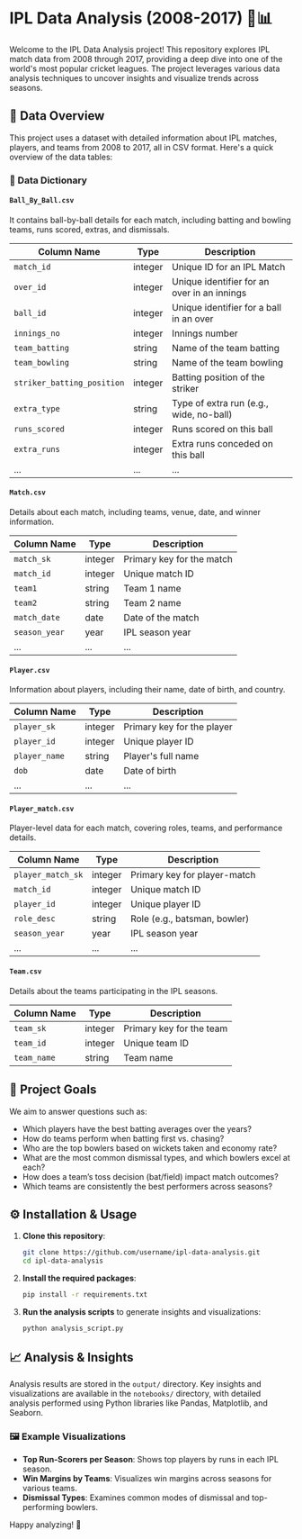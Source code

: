 # IPL Data Analysis (2008-2017) 🏏📊

Welcome to the IPL Data Analysis project! This repository explores IPL match data from 2008 through 2017, providing a deep dive into one of the world's most popular cricket leagues. The project leverages various data analysis techniques to uncover insights and visualize trends across seasons.

## 📂 Data Overview
This project uses a dataset with detailed information about IPL matches, players, and teams from 2008 to 2017, all in CSV format. Here's a quick overview of the data tables:

### 📝 Data Dictionary

#### `Ball_By_Ball.csv`
It contains ball-by-ball details for each match, including batting and bowling teams, runs scored, extras, and dismissals.

| Column Name               | Type      | Description                                        |
|---------------------------|-----------|----------------------------------------------------|
| `match_id`                  | integer   | Unique ID for an IPL Match                         |
| `over_id`                   | integer   | Unique identifier for an over in an innings        |
| `ball_id`                   | integer   | Unique identifier for a ball in an over            |
| `innings_no`                | integer   | Innings number                                     |
| `team_batting`              | string    | Name of the team batting                           |
| `team_bowling`              | string    | Name of the team bowling                           |
| `striker_batting_position`  | integer   | Batting position of the striker                    |
| `extra_type`                | string    | Type of extra run (e.g., wide, no-ball)            |
| `runs_scored`               | integer   | Runs scored on this ball                           |
| `extra_runs`                | integer   | Extra runs conceded on this ball                   |
| ...                         | ...       | ...                                                |

#### `Match.csv`
Details about each match, including teams, venue, date, and winner information.

| Column Name | Type    | Description                |
|-------------|---------|----------------------------|
| `match_sk`    | integer | Primary key for the match  |
| `match_id`    | integer | Unique match ID           |
| `team1`       | string  | Team 1 name               |
| `team2`       | string  | Team 2 name               |
| `match_date`  | date    | Date of the match         |
| `season_year` | year    | IPL season year           |
| ...           | ...     | ...                        |

#### `Player.csv`
Information about players, including their name, date of birth, and country.

| Column Name | Type    | Description               |
|-------------|---------|---------------------------|
| `player_sk`   | integer | Primary key for the player|
| `player_id`   | integer | Unique player ID          |
| `player_name` | string  | Player's full name        |
| `dob`         | date    | Date of birth             |
| ...           | ...     | ...                       |

#### `Player_match.csv`
Player-level data for each match, covering roles, teams, and performance details.

| Column Name        | Type    | Description                        |
|--------------------|---------|------------------------------------|
| `player_match_sk`    | integer | Primary key for player-match       |
| `match_id`           | integer | Unique match ID                    |
| `player_id`          | integer | Unique player ID                   |
| `role_desc`          | string  | Role (e.g., batsman, bowler)       |
| `season_year`        | year    | IPL season year                    |
| ...                  | ...     | ...                                |

#### `Team.csv`
Details about the teams participating in the IPL seasons.

| Column Name | Type    | Description      |
|-------------|---------|------------------|
| `team_sk`     | integer | Primary key for the team |
| `team_id`     | integer | Unique team ID   |
| `team_name`   | string  | Team name        |

## 🎯 Project Goals
We aim to answer questions such as:
- Which players have the best batting averages over the years?
- How do teams perform when batting first vs. chasing?
- Who are the top bowlers based on wickets taken and economy rate?
- What are the most common dismissal types, and which bowlers excel at each?
- How does a team’s toss decision (bat/field) impact match outcomes?
- Which teams are consistently the best performers across seasons?

## ⚙️ Installation & Usage
1. **Clone this repository**:
   ```bash
   git clone https://github.com/username/ipl-data-analysis.git
   cd ipl-data-analysis
   ```

2. **Install the required packages**:
   ```bash
   pip install -r requirements.txt
   ```

3. **Run the analysis scripts** to generate insights and visualizations:
   ```bash
   python analysis_script.py
   ```

## 📈 Analysis & Insights
Analysis results are stored in the `output/` directory. Key insights and visualizations are available in the `notebooks/` directory, with detailed analysis performed using Python libraries like Pandas, Matplotlib, and Seaborn.

### 🖼️ Example Visualizations
- **Top Run-Scorers per Season**: Shows top players by runs in each IPL season.
- **Win Margins by Teams**: Visualizes win margins across seasons for various teams.
- **Dismissal Types**: Examines common modes of dismissal and top-performing bowlers.

Happy analyzing! 🎉
